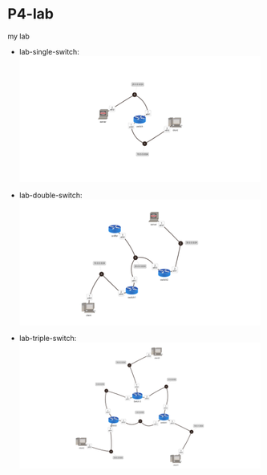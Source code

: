 # P4-lab
my lab

* lab-single-switch:
![lab-single-switch](https://github.com/giuseppevalentinobaldi/P4-lab/blob/master/res/lab-single-switch.png)

* lab-double-switch:
![lab-double-switch](https://github.com/giuseppevalentinobaldi/P4-lab/blob/master/res/lab-double-switch.png)


* lab-triple-switch:
![lab-triple-switch](https://github.com/giuseppevalentinobaldi/P4-lab/blob/master/res/lab-triple-switch.png)
